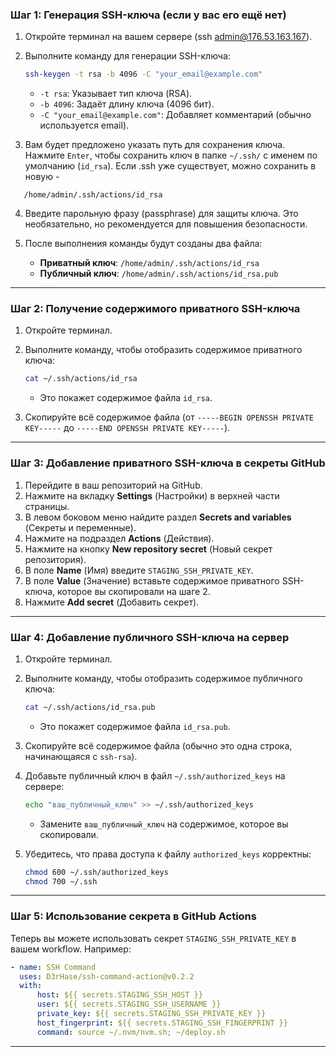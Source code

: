 ### **Шаг 1: Генерация SSH-ключа (если у вас его ещё нет)**

1. Откройте терминал на вашем сервере (ssh admin@176.53.163.167).
2. Выполните команду для генерации SSH-ключа:

    ```bash
    ssh-keygen -t rsa -b 4096 -C "your_email@example.com"
    ```

    - `-t rsa`: Указывает тип ключа (RSA).
    - `-b 4096`: Задаёт длину ключа (4096 бит).
    - `-C "your_email@example.com"`: Добавляет комментарий (обычно используется email).

3. Вам будет предложено указать путь для сохранения ключа. Нажмите `Enter`, чтобы сохранить ключ в папке `~/.ssh/` с именем по умолчанию (`id_rsa`).
   Если .ssh уже существует, можно сохранить в новую -

```
   /home/admin/.ssh/actions/id_rsa
```

4. Введите парольную фразу (passphrase) для защиты ключа. Это необязательно, но рекомендуется для повышения безопасности.

5. После выполнения команды будут созданы два файла:
    - **Приватный ключ**: `/home/admin/.ssh/actions/id_rsa`
    - **Публичный ключ**: `/home/admin/.ssh/actions/id_rsa.pub`

---

### **Шаг 2: Получение содержимого приватного SSH-ключа**

1. Откройте терминал.
2. Выполните команду, чтобы отобразить содержимое приватного ключа:

    ```bash
    cat ~/.ssh/actions/id_rsa
    ```

    - Это покажет содержимое файла `id_rsa`.

3. Скопируйте всё содержимое файла (от `-----BEGIN OPENSSH PRIVATE KEY-----` до `-----END OPENSSH PRIVATE KEY-----`).

---

### **Шаг 3: Добавление приватного SSH-ключа в секреты GitHub**

1. Перейдите в ваш репозиторий на GitHub.
2. Нажмите на вкладку **Settings** (Настройки) в верхней части страницы.
3. В левом боковом меню найдите раздел **Secrets and variables** (Секреты и переменные).
4. Нажмите на подраздел **Actions** (Действия).
5. Нажмите на кнопку **New repository secret** (Новый секрет репозитория).
6. В поле **Name** (Имя) введите `STAGING_SSH_PRIVATE_KEY`.
7. В поле **Value** (Значение) вставьте содержимое приватного SSH-ключа, которое вы скопировали на шаге 2.
8. Нажмите **Add secret** (Добавить секрет).

---

### **Шаг 4: Добавление публичного SSH-ключа на сервер**

1. Откройте терминал.
2. Выполните команду, чтобы отобразить содержимое публичного ключа:

    ```bash
    cat ~/.ssh/actions/id_rsa.pub
    ```

    - Это покажет содержимое файла `id_rsa.pub`.

3. Скопируйте всё содержимое файла (обычно это одна строка, начинающаяся с `ssh-rsa`).

4. Добавьте публичный ключ в файл `~/.ssh/authorized_keys` на сервере:

    ```bash
    echo "ваш_публичный_ключ" >> ~/.ssh/authorized_keys
    ```

    - Замените `ваш_публичный_ключ` на содержимое, которое вы скопировали.

5. Убедитесь, что права доступа к файлу `authorized_keys` корректны:
    ```bash
    chmod 600 ~/.ssh/authorized_keys
    chmod 700 ~/.ssh
    ```

---

### **Шаг 5: Использование секрета в GitHub Actions**

Теперь вы можете использовать секрет `STAGING_SSH_PRIVATE_KEY` в вашем workflow. Например:

```yaml
- name: SSH Command
  uses: D3rHase/ssh-command-action@v0.2.2
  with:
      host: ${{ secrets.STAGING_SSH_HOST }}
      user: ${{ secrets.STAGING_SSH_USERNAME }}
      private_key: ${{ secrets.STAGING_SSH_PRIVATE_KEY }}
      host_fingerprint: ${{ secrets.STAGING_SSH_FINGERPRINT }}
      command: source ~/.nvm/nvm.sh; ~/deploy.sh
```

---
